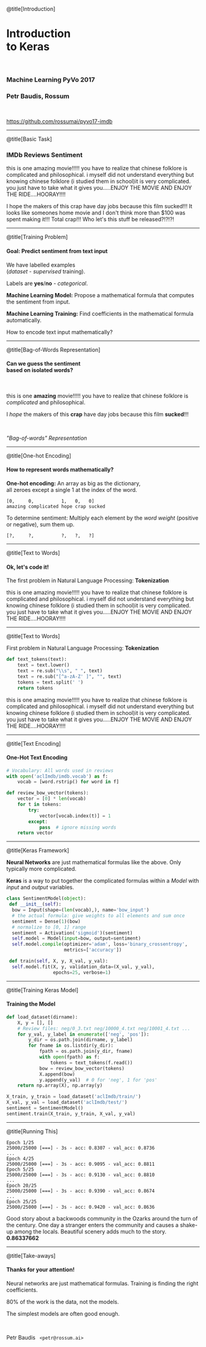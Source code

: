 @title[Introduction]

# Introduction<br>to Keras

<br>

### Machine Learning PyVo 2017

### Petr Baudis, Rossum

<br>

https://github.com/rossumai/pyvo17-imdb

---
@title[Basic Task]

### IMDb Reviews Sentiment

this is one amazing movie!!!!! you have to realize that chinese folklore is complicated and philosophical. i myself did not understand everything but knowing chinese folklore (i studied them in school)it is very complicated. you just have to take what it gives you.....ENJOY THE MOVIE AND ENJOY THE RIDE....HOORAY!!!!

I hope the makers of this crap have day jobs because this film sucked!!! It looks like someones home movie and I don't think more than $100 was spent making it!!! Total crap!!! Who let's this stuff be released?!?!?!

---
@title[Training Problem]

#### Goal: Predict sentiment from text input

We have labelled examples<br>(_dataset_ - _supervised_ training).

Labels are **yes**/**no** - _categorical_.

**Machine Learning Model:** Propose a mathematical formula that computes the sentiment from input.

**Machine Learning Training:** Find coefficients in the mathematical formula automatically.

How to encode text input mathematically?

---
@title[Bag-of-Words Representation]

#### Can we guess the sentiment<br>based on isolated words?

<br>

this is one **amazing** movie!!!!! you have to realize that chinese folklore is _complicated_ and philosophical.

I _hope_ the makers of this **crap** have day jobs because this film **sucked**!!!

<br>

_"Bag-of-words" Representation_

---
@title[One-hot Encoding]

#### How to represent words mathematically?

**One-hot encoding:** An array as big as the dictionary,<br> all zeroes except a single 1 at the index of the word.

```
[0,     0,          1,   0,   0]
amazing complicated hope crap sucked
```

To determine sentiment: Multiply each element by the _word weight_ (positive or negative), sum them up.

`[?,     ?,          ?,   ?,   ?]`

---
@title[Text to Words]

#### Ok, let's code it!

The first problem in Natural Language Processing: **Tokenization**

this is one amazing movie!!!!! you have to realize that chinese folklore is complicated and philosophical. i myself did not understand everything but knowing chinese folklore (i studied them in school)it is very complicated. you just have to take what it gives you.....ENJOY THE MOVIE AND ENJOY THE RIDE....HOORAY!!!!

---
@title[Text to Words]

First problem in Natural Language Processing: **Tokenization**

```python
def text_tokens(text):
    text = text.lower()
    text = re.sub("\\s", " ", text)
    text = re.sub("[^a-zA-Z' ]", "", text)
    tokens = text.split(' ')
    return tokens
```

this is one amazing movie!!!!! you have to realize that chinese folklore is complicated and philosophical. i myself did not understand everything but knowing chinese folklore (i studied them in school)it is very complicated. you just have to take what it gives you.....ENJOY THE MOVIE AND ENJOY THE RIDE....HOORAY!!!!

---
@title[Text Encoding]

#### One-Hot Text Encoding

```python
# Vocabulary: All words used in reviews
with open('aclImdb/imdb.vocab') as f:
    vocab = [word.rstrip() for word in f]

def review_bow_vector(tokens):
    vector = [0] * len(vocab)
    for t in tokens:
        try:
            vector[vocab.index(t)] = 1
        except:
            pass  # ignore missing words
    return vector
```

---
@title[Keras Framework]

**Neural Networks** are just mathematical formulas like the above.
Only typically more complicated.

**Keras** is a way to put together the complicated formulas
within a *Model* with *input* and *output* variables.

```python
class SentimentModel(object):
 def __init__(self):
  bow = Input(shape=(len(vocab),), name='bow_input')
  # the actual formula: give weights to all elements and sum once
  sentiment = Dense(1)(bow)
  # normalize to [0, 1] range
  sentiment = Activation('sigmoid')(sentiment)
  self.model = Model(input=bow, output=sentiment)
  self.model.compile(optimizer='adam', loss='binary_crossentropy',
                     metrics=['accuracy'])

 def train(self, X, y, X_val, y_val):
  self.model.fit(X, y, validation_data=(X_val, y_val),
                 epochs=25, verbose=1)
```

---
@title[Training Keras Model]

#### Training the Model

```python
def load_dataset(dirname):
    X, y = [], []
    # Review files: neg/0_3.txt neg/10000_4.txt neg/10001_4.txt ...
    for y_val, y_label in enumerate(['neg', 'pos']):
        y_dir = os.path.join(dirname, y_label)
        for fname in os.listdir(y_dir):
            fpath = os.path.join(y_dir, fname)
            with open(fpath) as f:
                tokens = text_tokens(f.read())
            bow = review_bow_vector(tokens)
            X.append(bow)
            y.append(y_val)  # 0 for 'neg', 1 for 'pos'
    return np.array(X), np.array(y)
```

```python
X_train, y_train = load_dataset('aclImdb/train/')
X_val, y_val = load_dataset('aclImdb/test/')
sentiment = SentimentModel()
sentiment.train(X_train, y_train, X_val, y_val)
```

---
@title[Running This]

```
Epoch 1/25
25000/25000 [===] - 3s - acc: 0.8307 - val_acc: 0.8736
...
Epoch 4/25
25000/25000 [===] - 3s - acc: 0.9095 - val_acc: 0.8811
Epoch 5/25
25000/25000 [===] - 3s - acc: 0.9130 - val_acc: 0.8810
...
Epoch 20/25
25000/25000 [===] - 3s - acc: 0.9390 - val_acc: 0.8674
...
Epoch 25/25
25000/25000 [===] - 3s - acc: 0.9420 - val_acc: 0.8636
```

Good story about a backwoods community in the Ozarks around the turn of the century. One day a stranger enters the community and causes a shake-up among the locals. Beautiful scenery adds much to the story.
**0.86337662**

---
@title[Take-aways]

#### Thanks for your attention!

Neural networks are just mathematical formulas.
Training is finding the right coefficients.

80% of the work is the data, not the models.

The simplest models are often good enough.

<br>

Petr Baudis ` <petr@rossum.ai>`
